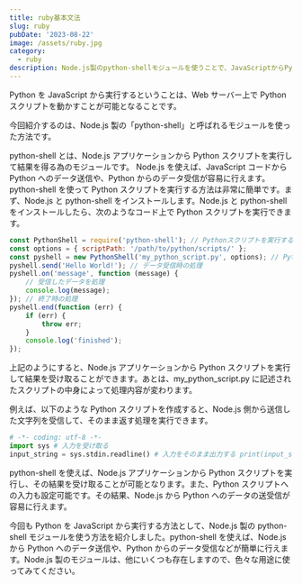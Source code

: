 ```yaml
---
title: ruby基本文法
slug: ruby
pubDate: '2023-08-22'
image: /assets/ruby.jpg
category:
  - ruby
description: Node.js製のpython-shellモジュールを使うことで、JavaScriptからPythonへのデータの送受信が可能に。Pythonスクリプトを実行し、結果を受け取る方法も解説します。
---
```


Python を JavaScript から実行するということは、Web サーバー上で Python スクリプトを動かすことが可能となることです。

今回紹介するのは、Node.js 製の「python-shell」と呼ばれるモジュールを使った方法です。

python-shell とは、Node.js アプリケーションから Python スクリプトを実行して結果を得る為のモジュールです。
Node.js を使えば、JavaScript コードから Python へのデータ送信や、Python からのデータ受信が容易に行えます。
python-shell を使って Python スクリプトを実行する方法は非常に簡単です。まず、Node.js と python-shell をインストールします。Node.js と python-shell をインストールしたら、次のようなコード上で Python スクリプトを実行できます。

```javascript
const PythonShell = require('python-shell'); // Pythonスクリプトを実行する
const options = { scriptPath: '/path/to/python/scripts/' };
const pyshell = new PythonShell('my_python_script.py', options); // Pythonスクリプトへの入力を設定
pyshell.send('Hello World!'); // データ受信時の処理
pyshell.on('message', function (message) {
	// 受信したデータを処理
	console.log(message);
}); // 終了時の処理
pyshell.end(function (err) {
	if (err) {
		throw err;
	}
	console.log('finished');
});
```

上記のようにすると、Node.js アプリケーションから Python スクリプトを実行して結果を受け取ることができます。あとは、my_python_script.py に記述されたスクリプトの中身によって処理内容が変わります。

例えば、以下のような Python スクリプトを作成すると、Node.js 側から送信した文字列を受信して、そのまま返す処理を実行できます。

```python
# -*- coding: utf-8 -*-
import sys # 入力を受け取る
input_string = sys.stdin.readline() # 入力をそのまま出力する print(input_string)
```

python-shell を使えば、Node.js アプリケーションから Python スクリプトを実行し、その結果を受け取ることが可能となります。また、Python スクリプトへの入力も設定可能です。その結果、Node.js から Python へのデータの送受信が容易に行えます。

今回も Python を JavaScript から実行する方法として、Node.js 製の python-shell モジュールを使う方法を紹介しました。python-shell を使えば、Node.js から Python へのデータ送信や、Python からのデータ受信などが簡単に行えます。Node.js 製のモジュールは、他にいくつも存在しますので、色々な用途に使ってみてください。
